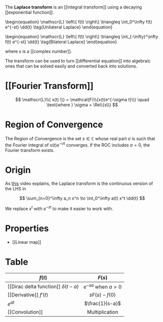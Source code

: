 The **Laplace transform** is an [[integral transform]] using a decaying [[exponential function]]. 

\begin{equation}
\mathscr{L} \left\\{ f(t) \right\\} \triangleq \int_0^\infty f(t) e^{-st} \dd{t} \tag{Unilateral Laplace}
\end{equation}

\begin{equation}
\mathscr{L} \left\\{ f(t) \right\\} \triangleq \int_{-\infty}^\infty f(t) e^{-st} \dd{t} \tag{Bilateral Laplace}
\end{equation}

where $s$ is a [[complex number]]. 

The transform can be used to turn [[differential equation]] into algebraic ones that can be solved easily and converted back into solutions.

# [[Fourier Transform]]

$$
\mathscr{L}\\{ x(t) \\} = \mathcal{F}\\{x(t)e^{-\sigma t}\\} \quad \text{where } \sigma = \Re\\{s\\}
$$

# Region of Convergence

The Region of Convergence is the set $s \in \mathbb{C}$ whose real part $\sigma$ is such that the Fourier integral of $x(t)e^{-\sigma t}$ converges. If the ROC includes $\sigma=0$, the Fourier transform exists.


# Origin

As [this](https://www.youtube.com/watch?v=hqOboV2jgVo) video explains, the Laplace transform is the continuous version of the LHS in

$$
\sum_{n=0}^\infty a_n x^n \to \int_0^\infty a(t) x^t \dd{t}
$$

We replace $x^t$ with $e^{-st}$ to make it easier to work with.

# Properties

* [[Linear map]]

# Table

|$f(t)$|$F(s)$|
|------|:------:|
|[[Dirac delta function]] $\delta(t-a)$|$e^{-sa}$ when $a>0$|
|[[Derivative]] $f'(t)$|$s F(s) -f(0)$|
|$e^{at}$|$\frac{1}{s-a}$|
|[[Convolution]]|Multiplication|